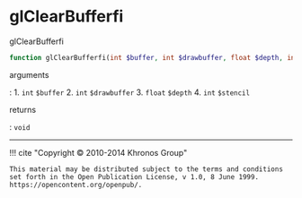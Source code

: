 # glClearBufferfi
glClearBufferfi

```php
function glClearBufferfi(int $buffer, int $drawbuffer, float $depth, int $stencil) : void
```

arguments

:    1. `int` `$buffer` 
    2. `int` `$drawbuffer` 
    3. `float` `$depth` 
    4. `int` `$stencil` 

returns

:    `void` 

---
     

!!! cite "Copyright © 2010-2014 Khronos Group"

    This material may be distributed subject to the terms and conditions set forth in the Open Publication License, v 1.0, 8 June 1999. https://opencontent.org/openpub/.